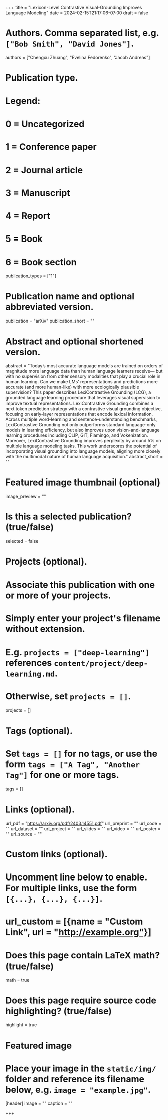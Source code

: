 +++
title = "Lexicon-Level Contrastive Visual-Grounding Improves Language Modeling"
date = 2024-02-15T21:17:06-07:00
draft = false

# Authors. Comma separated list, e.g. `["Bob Smith", "David Jones"]`.
authors = ["Chengxu Zhuang", "Evelina Fedorenko", "Jacob Andreas"]

# Publication type.
# Legend:
# 0 = Uncategorized
# 1 = Conference paper
# 2 = Journal article
# 3 = Manuscript
# 4 = Report
# 5 = Book
# 6 = Book section
publication_types = ["1"]

# Publication name and optional abbreviated version.
publication = "arXiv"
publication_short = ""

# Abstract and optional shortened version.
abstract = "Today’s most accurate language models are trained on orders of magnitude more language data than human language learners receive— but with no supervision from other sensory modalities that play a crucial role in human learning. Can we make LMs’ representations and predictions more accurate (and more human-like) with more ecologically plausible supervision? This paper describes LexiContrastive Grounding (LCG), a grounded language learning procedure that leverages visual supervision to improve textual representations. LexiContrastive Grounding combines a next token prediction strategy with a contrastive visual grounding objective, focusing on early-layer representations that encode lexical information. Across multiple word-learning and sentence-understanding benchmarks, LexiContrastive Grounding not only outperforms standard language-only models in learning efficiency, but also improves upon vision-and-language learning procedures including CLIP, GIT, Flamingo, and Vokenization. Moreover, LexiContrastive Grounding improves perplexity by around 5% on multiple language modeling tasks. This work underscores the potential of incorporating visual grounding into language models, aligning more closely with the multimodal nature of human language acquisition."
abstract_short = ""

# Featured image thumbnail (optional)
image_preview = ""

# Is this a selected publication? (true/false)
selected = false

# Projects (optional).
#   Associate this publication with one or more of your projects.
#   Simply enter your project's filename without extension.
#   E.g. `projects = ["deep-learning"]` references `content/project/deep-learning.md`.
#   Otherwise, set `projects = []`.
projects = []

# Tags (optional).
#   Set `tags = []` for no tags, or use the form `tags = ["A Tag", "Another Tag"]` for one or more tags.
tags = []

# Links (optional).
url_pdf = "https://arxiv.org/pdf/2403.14551.pdf"
url_preprint = ""
url_code = ""
url_dataset = ""
url_project = ""
url_slides = ""
url_video = ""
url_poster = ""
url_source = ""

# Custom links (optional).
#   Uncomment line below to enable. For multiple links, use the form `[{...}, {...}, {...}]`.
# url_custom = [{name = "Custom Link", url = "http://example.org"}]

# Does this page contain LaTeX math? (true/false)
math = true 

# Does this page require source code highlighting? (true/false)
highlight = true

# Featured image
# Place your image in the `static/img/` folder and reference its filename below, e.g. `image = "example.jpg"`.
[header]
image = ""
caption = ""

+++
